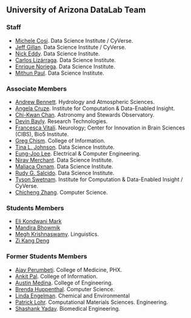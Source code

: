 ## University of Arizona DataLab Team

### Staff


* [Michele Cosi](https://www.datascience.arizona.edu/person/michele-cosi). Data Science Institute / CyVerse.
* [Jeff Gillan](https://www.datascience.arizona.edu/person/jeffrey-gillan). Data Science Institute /  CyVerse.
* [Nick Eddy](https://www.datascience.arizona.edu/person/nick-eddy). Data Science Institute. 
* [Carlos Lizárraga](https://www.datascience.arizona.edu/person/carlos-lizarraga). Data Science Institute.
* [Enrique Noriega](https://www.cs.arizona.edu/person/enrique-noriega-atala). Data Science Institute.
* [Mithun Paul](https://www.datascience.arizona.edu/person/mithun-paul). Data Science Institute.


### Associate Members

* [Andrew Bennett](https://has.arizona.edu/person/andrew-bennett). Hydrology and Atmospheric Sciences.
* [Angela Cruze](https://datainsight.arizona.edu/person/angela-cruze). Institute for Computation & Data-Enabled Insight. 
* [Chi-Kwan Chan](https://www.as.arizona.edu/people/faculty/chi-kwan-chan). Astronomy and Stewards Observatory.
* [Devin Bayly](https://campuschampions.cyberinfrastructure.org/user/devin-bayly-0). Research Technologies. 
* [Francesca Vitali](https://bio5.org/about/directory/francesca-vitali). Neurology; Center for Innovation in Brain Sciences (CIBS), Bio5 Institute.
* [Greg Chism](https://ischool.arizona.edu/person/greg-chism). College of Information.
* [Tina L. Johnson](https://www.datascience.arizona.edu/person/tina-l-johnson). Data Science Institute.
* [Eung-Joo Lee](https://ece.engineering.arizona.edu/faculty-staff/faculty/eung-joo-lee). Electrical & Computer Engineering. 
* [Nirav Merchant](https://www.datascience.arizona.edu/person/nirav-merchant). Data Science Institute.
* [Maliaca Oxnam](https://www.datascience.arizona.edu/person/maliaca-oxnam). Data Science Institute.
* [Rudy G. Salcido](https://www.datascience.arizona.edu/person/rudy-salcido). Data Science Institute.
* [Tyson Swetnam](https://datainsight.arizona.edu/person/tyson-swetnam). Institute for Computation & Data-Enabled Insight / CyVerse. 
* [Chicheng Zhang](https://www.cs.arizona.edu/person/chicheng-zhang). Computer Science.

### Students Members

* [Eli Kondwani Mark]()
* [Mandira Bhowmik]()
* [Megh Krishnaswamy](https://iranian-languages.arizona.edu/node/72). Linguistics.
* [Zi Kang Deng]()

### Former Students Members

* [Ajay Perumbeti](https://www.linkedin.com/in/ajay-perumbeti-62019514/). College of Medicine, PHX.
* [Ankit Pal](https://infosci.arizona.edu/news/profiles/2023/ankit-pal). College of Information.
* [Austin Medina](). College of Engineering.
* [Brenda Huppenthal](https://www.linkedin.com/in/brenda-huppenthal/). Computer Science.
* [Linda Engelman](https://www.linkedin.com/in/linda-engelman/). Chemical and Environmental 
* [Patrick Lohr](https://www.linkedin.com/in/patrick-lohr/). Computational Materials Sciences.
Engineering.
* [Shashank Yadav](https://xinformatics.github.io/). Biomedical Engineering. 



